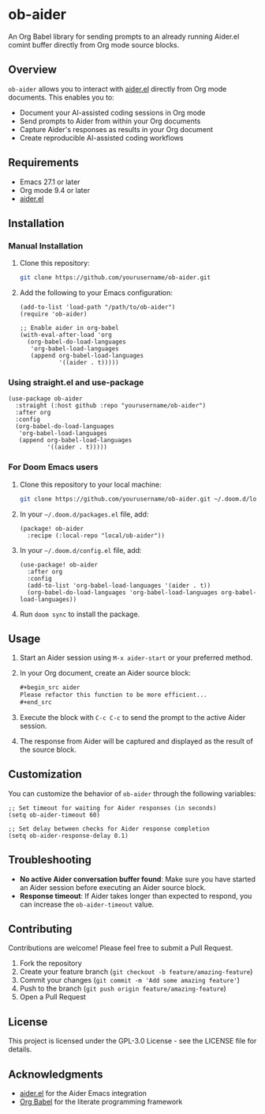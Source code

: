 # ob-aider

An Org Babel library for sending prompts to an already running Aider.el comint buffer directly from Org mode source blocks.

## Overview

`ob-aider` allows you to interact with [aider.el](https://github.com/tninja/aider.el) directly from Org mode documents. This enables you to:

- Document your AI-assisted coding sessions in Org mode
- Send prompts to Aider from within your Org documents
- Capture Aider's responses as results in your Org document
- Create reproducible AI-assisted coding workflows

## Requirements

- Emacs 27.1 or later
- Org mode 9.4 or later
- [aider.el](https://github.com/tninja/aider.el)

## Installation

### Manual Installation

1. Clone this repository:
   ```bash
   git clone https://github.com/yourusername/ob-aider.git
   ```

2. Add the following to your Emacs configuration:
   ```elisp
   (add-to-list 'load-path "/path/to/ob-aider")
   (require 'ob-aider)
   
   ;; Enable aider in org-babel
   (with-eval-after-load 'org
     (org-babel-do-load-languages
      'org-babel-load-languages
      (append org-babel-load-languages
              '((aider . t)))))
   ```

### Using straight.el and use-package

```elisp
(use-package ob-aider
  :straight (:host github :repo "yourusername/ob-aider")
  :after org
  :config
  (org-babel-do-load-languages
   'org-babel-load-languages
   (append org-babel-load-languages
           '((aider . t)))))
```

### For Doom Emacs users

1. Clone this repository to your local machine:
   ```bash
   git clone https://github.com/yourusername/ob-aider.git ~/.doom.d/local/ob-aider
   ```

2. In your `~/.doom.d/packages.el` file, add:
   ```elisp
   (package! ob-aider
     :recipe (:local-repo "local/ob-aider"))
   ```

3. In your `~/.doom.d/config.el` file, add:
   ```elisp
   (use-package! ob-aider
     :after org
     :config
     (add-to-list 'org-babel-load-languages '(aider . t))
     (org-babel-do-load-languages 'org-babel-load-languages org-babel-load-languages))
   ```

4. Run `doom sync` to install the package.

## Usage

1. Start an Aider session using `M-x aider-start` or your preferred method.

2. In your Org document, create an Aider source block:
   ```org
   #+begin_src aider
   Please refactor this function to be more efficient...
   #+end_src
   ```

3. Execute the block with `C-c C-c` to send the prompt to the active Aider session.

4. The response from Aider will be captured and displayed as the result of the source block.

## Customization

You can customize the behavior of `ob-aider` through the following variables:

```elisp
;; Set timeout for waiting for Aider responses (in seconds)
(setq ob-aider-timeout 60)

;; Set delay between checks for Aider response completion
(setq ob-aider-response-delay 0.1)
```

## Troubleshooting

- **No active Aider conversation buffer found**: Make sure you have started an Aider session before executing an Aider source block.
- **Response timeout**: If Aider takes longer than expected to respond, you can increase the `ob-aider-timeout` value.

## Contributing

Contributions are welcome! Please feel free to submit a Pull Request.

1. Fork the repository
2. Create your feature branch (`git checkout -b feature/amazing-feature`)
3. Commit your changes (`git commit -m 'Add some amazing feature'`)
4. Push to the branch (`git push origin feature/amazing-feature`)
5. Open a Pull Request

## License

This project is licensed under the GPL-3.0 License - see the LICENSE file for details.

## Acknowledgments

- [aider.el](https://github.com/tninja/aider.el) for the Aider Emacs integration
- [Org Babel](https://orgmode.org/worg/org-contrib/babel/) for the literate programming framework
